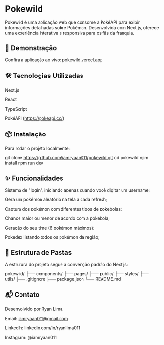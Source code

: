 # Pokewild
Pokewild é uma aplicação web que consome a PokéAPI para exibir informações detalhadas sobre Pokémon. Desenvolvida com Next.js, oferece uma experiência interativa e responsiva para os fãs da franquia.

## 🚀 Demonstração
Confira a aplicação ao vivo: pokewild.vercel.app

## 🛠️ Tecnologias Utilizadas
Next.js

React

TypeScript

PokéAPI (https://pokeapi.co/)

## 📦 Instalação
Para rodar o projeto localmente:

git clone https://github.com/iamryaan011/pokewild.git
cd pokewild
npm install
npm run dev

## ✨ Funcionalidades
Sistema de "login", iniciando apenas quando você digitar um username;

Gera um pokémon aleatório na tela a cada refresh;

Captura dos pokémon com diferentes tipos de pokebolas;

Chance maior ou menor de acordo com a pokebola;

Geração do seu time (6 pokémon máximos);

Pokedex listando todos os pokémon da região;

## 📁 Estrutura de Pastas
A estrutura do projeto segue a convenção padrão do Next.js:

pokewild/
├── components/
├── pages/
├── public/
├── styles/
├── utils/
├── .gitignore
├── package.json
└── README.md

## 📬 Contato
Desenvolvido por Ryan Lima.

Email: iamryaan011@gmail.com

LinkedIn: linkedin.com/in/ryanlima011

Instagram: @iamryaan011

